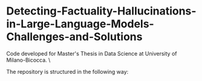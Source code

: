 # Detecting-Factuality-Hallucinations-in-Large-Language-Models-Challenges-and-Solutions

Code developed for Master's Thesis in Data Science at University of Milano-Bicocca. \\

The repository is structured in the following way:
